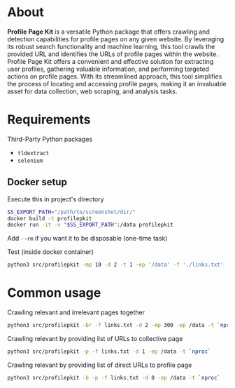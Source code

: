 # About

**Profile Page Kit** is a versatile Python package that offers crawling and detection capabilities for profile pages on any given website. By leveraging its robust search functionality and machine learning, this tool crawls the provided URL and identifies the URLs of profile pages within the website. Profile Page Kit offers a convenient and effective solution for extracting user profiles, gathering valuable information, and performing targeted actions on profile pages. With its streamlined approach, this tool simplifies the process of locating and accessing profile pages, making it an invaluable asset for data collection, web scraping, and analysis tasks.

# Requirements

Third-Party Python packages
* `tldextract`
* `selenium`

## Docker setup

Execute this in project's directory
```Bash
SS_EXPORT_PATH="/path/to/screenshot/dir/"
docker build -t profilepkit
docker run -it -v "$SS_EXPORT_PATH":/data profilepkit
```
Add `--rm` if you want it to be disposable (one-time task)

Test (inside docker container)
```Bash
python3 src/profilepkit -mp 10 -d 2 -t 1 -ep '/data' -f './links.txt'
```

# Common usage

Crawling relevant and irrelevant pages together
```Bash
python3 src/profilepkit -br -f links.txt -d 2 -mp 300 -ep /data -t `nproc`
```

Crawling relevant by providing list of URLs to collective page
```Bash
python3 src/profilepkit -p -f links.txt -d 1 -ep /data -t `nproc`
```

Crawling relevant by providing list of direct URLs to profile page
```Bash
python3 src/profilepkit -b -p -f links.txt -d 0 -ep /data -t `nproc`
```
